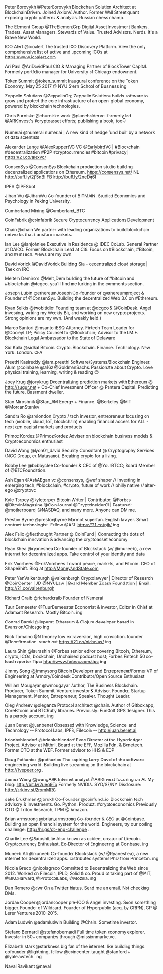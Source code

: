 
Peter Borovykh @PeterBorovykh
Blockchain Solution Architect at BlockchainDriven. Joined AxionV. Author. Former Wall Street quant exposing crypto patterns & analysis. Russian chess champ.

The Element Group @TheElementGrp
Digital Asset Investment Bankers. Traders. Asset Managers. Stewards of Value. Trusted Advisors. Nerds. It's a Brave New World.

ICO Alert @icoalert
The trusted ICO Discovery Platform. View the only comprehensive list of active and upcoming ICOs at https://www.icoalert.com 




 Ari Paul @AriDavidPaul
CIO & Managing Partner of BlockTower Capital. Formerly portfolio manager for University of Chicago endowment.


 Token Summit @token_summit
Inaugural conference on the Token Economy, May 25 2017 @ NYU Stern School of Business
ing



 Zeppelin Solutions @ZeppelinOrg
Zeppelin Solutions builds software to grow and protect the core infrastructure of an open, global economy, powered by blockchain technologies.


 Chris Burniske @cburniske
work @placeholdervc. formerly led @ARKInvest's #cryptoasset efforts; publishing a book, too👇

 Numerai @numerai
numer.ai | A new kind of hedge fund built by a network of data scientists

 Alexander Lange @AlexRuppertVC
VC @EarlybirdVC | #Blockchain #decentralization #P2P #cryptocurrencies #bitcoin #privacy | https://21.co/alexvc/ 

 ConsenSys @ConsenSys
Blockchain production studio building decentralized applications on Ethereum. https://consensys.net/  NL http://buff.ly/2j15nBi  FB http://buff.ly/2neDq6I 

 IPFS @IPFSbot

 Jihan Wu @JihanWu
Co-founder of BITMAIN. Studied Economics and Psychology in Peking University.


 Cumberland Mining @Cumberland_BTC


 CoinFabrik @coinfabrik
Secure Cryptocurrency Applications Development


 Chain @chain
We partner with leading organizations to build blockchain networks that transform markets.

 Ian Lee @ianjohnlee
Executive in Residence @ IDEO CoLab. General Partner at DAICO. Former Blockchain Lead at Citi. Focus on #Blockchain, #Bitcoin, and #FinTech. Views are my own.


 David Vorick @DavidVorick
Building Sia - decentralized cloud storage | Taek on IRC



 Meltem Demirors @Melt_Dem
building the future of #bitcoin and #blockchain @dcgco. you'll find me lurking in the comments section.

 Joseph Lubin @ethereumJoseph
Co-founder of @ethereumproject & Founder of @ConsenSys. Building the decentralized Web 3.0 on #Ethereum.



 Ryan Selkis @twobitidiot
Founding team at @dcgco & @CoinDesk. Angel investing, writing my Weekly Bit, and working on new crypto projects. Strong opinions are my own. (And weakly held.)


 Marco Santori @msantoriESQ
Attorney. Fintech Team Leader for @CooleyLLP; Policy Counsel to @Blockchain; Advisor to the I.M.F. Blockchain Legal Ambassador to the State of Delaware


 Sid Kalla @sidkal
Bitcoin. Crypto. Blockchain. Finance. Technology. New York. London. CFA


 Preethi Kasireddy @iam_preethi
Software/Systems/Blockchain Engineer. Alum @coinbase @a16z @GoldmanSachs. Passionate about Crypto. Love physical training, learning, writing & reading 😊

Joey Krug @joeykrug
Decentralizing prediction markets with Ethereum @ http://augur.net  + Co-Chief Investment Officer @ Pantera Capital. Predicting the future. Basement dweller.

 Stan Miroshnik @Stan_AM
Energy + Finance. @Berkeley @MIT @MorganStanley


 Sandra Ro @srolondon
Crypto / tech investor, entrepreneur focusing on tech (mobile, cloud, IoT, blockchain) enabling financial access for ALL - next gen capital markets and products



 Primoz Kordez @PrimozKordez
Adviser on blockchain business models & Cryptoeconomics enthusiast


 David Wong @lyon01_david
Security Consultant @ Cryptography Services (NCC Group, ex Matasano). Breaking crypto for a living.


 Bobby Lee @bobbyclee
Co-founder & CEO of @YourBTCC; Board Member of @BTCFoundation.


 Ash Egan @AshAEgan
vc @consensys, @wef shaper // investing in emerging tech, #blockchain, #crypto, future of work // philly native // alter-ego @cryptovc


 Kyle Torpey @kyletorpey
 Bitcoin Writer | Contributor: @Forbes @BitcoinMagazine @CoinJournal @CryptoInsiderCI | Featured: @motherboard, @NASDAQ, and many more. Anyone can DM me.


 Preston Byrne @prestonjbyrne
Marmot superfan. English lawyer. Smart contract technologist. Fellow @ASI. https://21.co/pjb/ 
ing


 Alex Felix @flexthought
Partner @ CoinFund | Connecting the dots of blockchain innovation & advancing the cryptoasset economy

 Ryan Shea @ryaneshea
Co-founder of Blockstack (w/ @muneeb), a new internet for decentralized apps. Take control of your identity and data.


 Erik Voorhees @ErikVoorhees
Toward peace, markets, and Bitcoin. CEO of ShapeShift. Blog at http://MoneyAndState.com 


 Peter VanValkenburgh @valkenburgh
Cryptolawyer | Director of Research @CoinCenter | JD @NYULaw | Board Member Zcash Foundation | Email: http://21.co/valkenburgh 

 Richard Craib @richardcraib
Founder of Numerai


 Tuur Demeester @TuurDemeester
Economist & investor, Editor in Chief at Adamant Research. Mostly Bitcoin.
ing

 Conrad Barski @lisperati
Ethereum & Clojure developer based in Evanston/Chicago
ing


 Nick Tomaino @NTmoney
low extraversion, high conviction. founder @1confirmation. reach out https://21.co/nicholas/ 
ing

 Laura Shin @laurashin
@Forbes senior editor covering Bitcoin, Ethereum, crypto, ICOs, blockchain; Unchained podcast host; Forbes Fintech 50 co-lead reporter Tips: http://www.forbes.com/tips 
ing

 Jimmy Song @jimmysong
Bitcoin Developer and Entrepreneur/Former VP of Engineering at Armory/Coindesk Contributor/Open Source Enthusiast

William Mougayar @wmougayar
Author, The Business Blockchain. Producer, Token Summit. Venture investor & Advisor. Founder, Startup Management. Mentor, Entrepreneur, Speaker. Thought Leader.

Oleg Andreev @oleganza
Protocol architect @chain. Author of Gitbox app, CoreBitcoin and BTCRuby libraries. Previously: FunGolf GPS designer. This is a parody account.
ing

 Juan Benet @juanbenet
Obsessed with Knowledge, Science, and Technology -- Protocol Labs, IPFS, Filecoin -- http://juan.benet.ai 

 brianbehlendorf @brianbehlendorf
Exec Director at the Hyperledger Project. Advisor at Mithril. Board at the EFF, Mozilla Fdn, & Benetech. Former CTO at the WEF. Former advisor to HHS & EOP

Doug Petkanics @petkanics
The aspiring Larry David of the software engineering world. Building live streaming on the blockchain at http://livepeer.org .
 
 James Wang @jwangARK
Internet analyst @ARKInvest focusing on AI. My blog: http://bit.ly/2ueq9To  Formerly NVIDIA. SYD/SF/NY Disclosure: http://arkinv.st/2rxmMRG 


 Jake Brukhman @jbrukh
Co-Founder @coinfund_io. Blockchain tech advisory & investments. Go. Python. Product. #cryptoeconomics Previously CTO @ Triton Research, TPM @ Amazon.

 Brian Armstrong @brian_armstrong
Co-founder & CEO at @Coinbase. Building an open financial system for the world. Engineers, try our coding challenge: http://hr.gs/cb-eng-challenge …


 Charlie Lee  @SatoshiLite
Also known as coblee, creator of Litecoin. Cryptocurrency Enthusiast. Ex-Director of Engineering at Coinbase.
ing

 Muneeb Ali @muneeb
Co-founder Blockstack (w/ @Ryaneshea), a new internet for decentralized apps. Distributed systems PhD from Princeton.
ing

 Nicola Greco @nicolagreco
Committed to Decentralizing the Web since 2012. Worked on Filecoin, IPLD, Solid & co. Proud of taking part of @MIT, @BKCHarvard, @ProtocolLabs, @Mozilla.
ing

Dan Romero @dwr
On a Twitter hiatus. Send me an email. Not checking DMs.

Jordan Cooper @jordancooper
pre-ICO & Angel investing. Soon something bigger. Founder of Wildcard. Founder of Hyperpublic (acq. by GRPN). GP @ Lerer Ventures 2010-2015.

 Adam Ludwin @adamludwin
Building @Chain. Sometime investor.

Stefano Bernardi @stefanobernardi
Full time token economy explorer. Investor in 50+ companies through @missionmarketvc.

Elizabeth stark @starkness
big fan of the internet. like building things. cofounder @lightning, fellow @coincenter. taught @stanford + @yalelawtech.
ing

Naval Ravikant @naval